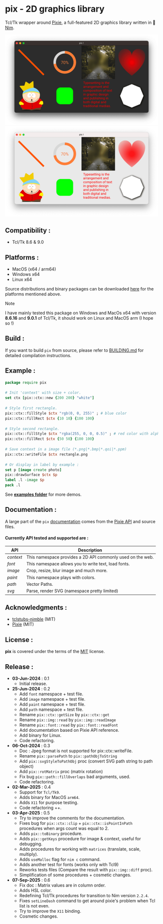 pix - 2D graphics library
================
Tcl/Tk wrapper around [Pixie](https://github.com/treeform/pixie), a full-featured 2D graphics library written in 👑 [Nim](https://nim-lang.org).

<p align="center">
  <img src="docs/assets/pix-dark.png#gh-dark-mode-only">
  <img src="docs/assets/pix.png#gh-light-mode-only">
</p>

Compatibility :
-------------------------
- Tcl/Tk 8.6 & 9.0

Platforms :
-------------------------
- MacOS (x64 / arm64)
- Windows x64
- Linux x64

Source distributions and binary packages can be downloaded [here](https://github.com/nico-robert/pix/releases) for the platforms mentioned
above.

> [!NOTE]  
> I have mainly tested this package on Windows and MacOs x64 with version **8.6.16** and **9.0.1** of Tcl/Tk, it should work on Linux and
MacOS arm (I hope so !)

Build :
-------------------------
If you want to build `pix` from source, please refer to [BUILDING.md](BUILDING.md) for detailed compilation instructions.

Example :
-------------------------
```tcl
package require pix

# Init 'context' with size + color.
set ctx [pix::ctx::new {200 200} "white"]

# Style first rectangle.
pix::ctx::fillStyle $ctx "rgb(0, 0, 255)" ; # blue color
pix::ctx::fillRect $ctx {10 10} {100 100}

# Style second rectangle.
pix::ctx::fillStyle $ctx "rgba(255, 0, 0, 0.5)" ; # red color with alpha 50%
pix::ctx::fillRect $ctx {50 50} {100 100}

# Save context in a image file (*.png|*.bmp|*.qoi|*.ppm)
pix::ctx::writeFile $ctx rectangle.png

# Or display in label by example :
set p [image create photo]
pix::drawSurface $ctx $p
label .l -image $p
pack .l
```
See **[examples folder](/examples)** for more demos.

Documentation :
-------------------------
A large part of the `pix` [documentation](https://nico-robert.github.io/pix/) comes from the [Pixie API](https://treeform.github.io/pixie/) and source files. 

#### Currently API tested and supported are :
| API        | Description
| ------     | ------
| _context_  | This namespace provides a 2D API commonly used on the web.
| _font_     | This namespace allows you to write text, load fonts.
| _image_    | Crop, resize, blur image and much more.
| _paint_    | This namespace plays with colors.
| _path_     | Vector Paths.
| _svg_      | Parse, render SVG (namespace pretty limited)

Acknowledgments :
-------------------------
- [tclstubs-nimble](https://github.com/mpcjanssen/tclstubs-nimble) (MIT)
- [Pixie](https://github.com/treeform/pixie) (MIT)

License :
-------------------------
**pix** is covered under the terms of the [MIT](LICENSE) license.

Release :
-------------------------
*  **03-Jun-2024** : 0.1
    - Initial release.
*  **25-Jun-2024** : 0.2
    - Add `font` namespace + test file.
    - Add `image` namespace + test file.
    - Add `paint` namespace + test file.
    - Add `path` namespace + test file.
    - Rename `pix::ctx::getSize` by `pix::ctx::get` 
    - Rename `pix::img::read` by `pix::img::readImage`
    - Rename `pix::font::read` by `pix::font::readFont`
    - Add documentation based on Pixie API reference.
    - Add binary for Linux.
    - Code refactoring.
*  **06-Oct-2024** : 0.3
    - Doc : Jpeg format is not supported for pix::ctx::writeFile.
    - Rename `pix::parsePath` to `pix::pathObjToString`
    - Add `pix::svgStyleToPathObj` proc (convert SVG path string to path object)
    - Add `pix::rotMatrix` proc (matrix rotation)
    - Fix bug `pix::path::fillOverlaps` bad arguments, used.
    - Code refactoring.
*  **02-Mar-2025** : 0.4
    - Support for `Tcl/Tk9`.
    - Adds binary for MacOS `arm64`.
    - Adds `X11` for purpose testing.
    - Code refactoring ++.
*  **03-Apr-2025** : 0.5
    - Try to improve the comments for the documentation.
    - Fixes bug for `pix::ctx::clip` + `pix::ctx::isPointInPath`   
      procedures when args count was equal to 2.
    - Adds `pix::toBinary` procedure.
    - Adds `pix::getKeys` procedure for image & context, useful for debugging.
    - Adds procedures for working with `matrices` (translate, scale, multiply).
    - Adds `useMalloc` flag for `nim c` command.
    - Adds another test for fonts (works only with Tcl9)
    - Reworks tests files (Compare the result with `pix::img::diff` proc).
    - Simplification of some procedures + cosmetic changes.
*  **07-Sep-2025** : 0.6
    - Fix doc : Matrix values are in column order.
    - Adds HSL color.
    - Redefining Tcl/Tk procedures for transition to Nim version `2.2.4`.
    - Fixes `setLineDash` command to get around pixie's problem when Tcl list is not even.
    - Try to improve the `X11` binding.
    - Cosmetic changes.
